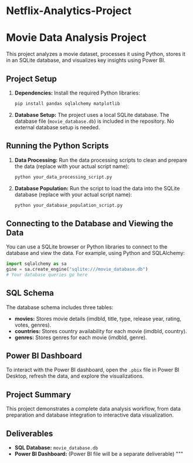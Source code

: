 # Netflix-Analytics-Project
# Movie Data Analysis Project

This project analyzes a movie dataset, processes it using Python, stores it in an SQLite database, and visualizes key insights using Power BI.

## Project Setup

1.  **Dependencies:** Install the required Python libraries:
    ```bash
    pip install pandas sqlalchemy matplotlib
    ```

2.  **Database Setup:**  The project uses a local SQLite database. The database file (`movie_database.db`) is included in the repository. No external database setup is needed.

## Running the Python Scripts

1.  **Data Processing:** Run the data processing scripts to clean and prepare the data (replace with your actual script name):
    ```bash
    python your_data_processing_script.py
    ```

2.  **Database Population:** Run the script to load the data into the SQLite database (replace with your actual script name):
    ```bash
    python your_database_population_script.py
    ```

## Connecting to the Database and Viewing the Data

You can use a SQLite browser or Python libraries to connect to the database and view the data.  For example, using Python and SQLAlchemy:
```python
import sqlalchemy as sa
gine = sa.create_engine("sqlite:///movie_database.db")
# Your database queries go here
```

## SQL Schema

The database schema includes three tables:

*   **movies:** Stores movie details (imdbId, title, type, release year, rating, votes, genres).
*   **countries:** Stores country availability for each movie (imdbId, country).
*   **genres:** Stores genres for each movie (imdbId, genre).

## Power BI Dashboard

To interact with the Power BI dashboard, open the `.pbix` file in Power BI Desktop, refresh the data, and explore the visualizations.

## Project Summary

This project demonstrates a complete data analysis workflow, from data preparation and database integration to interactive data visualization.

## Deliverables

*   **SQL Database:** `movie_database.db`
*   **Power BI Dashboard:** (Power BI file will be a separate deliverable)
"""


